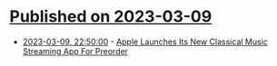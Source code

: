 # [Published on 2023-03-09](index.md)

* [2023-03-09, 22:50:00](https://entertainment.slashdot.org/story/23/03/09/2220257/apple-launches-its-new-classical-music-streaming-app-for-preorder?utm_source=rss1.0mainlinkanon&utm_medium=feed) - [Apple Launches Its New Classical Music Streaming App For Preorder](https://entertainment.slashdot.org/story/23/03/09/2220257/apple-launches-its-new-classical-music-streaming-app-for-preorder?utm_source=rss1.0mainlinkanon&utm_medium=feed)
